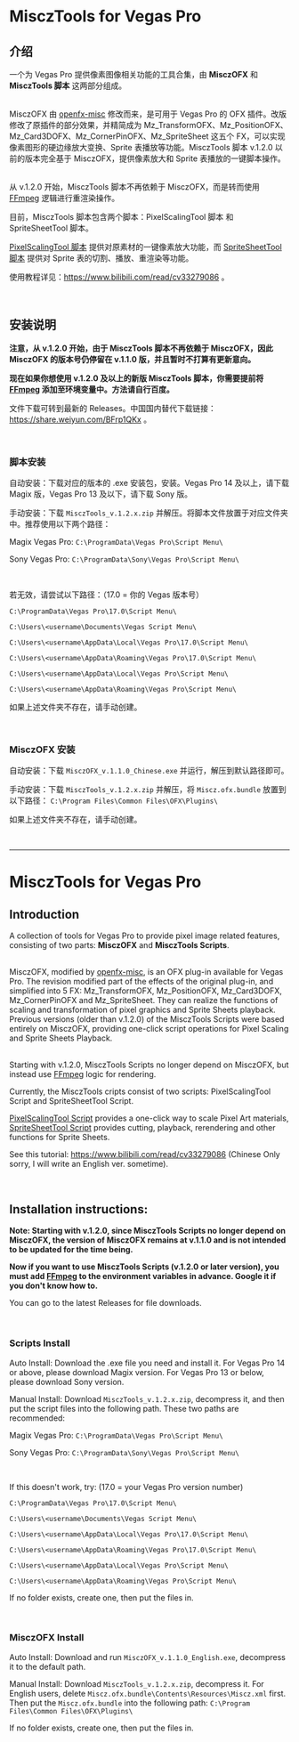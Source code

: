 # MisczTools for Vegas Pro
## 介绍
一个为 Vegas Pro 提供像素图像相关功能的工具合集，由 **MisczOFX** 和 **MisczTools 脚本** 这两部分组成。

<br>MisczOFX 由 [openfx-misc](https://github.com/NatronGitHub/openfx-misc) 修改而来，是可用于 Vegas Pro 的 OFX 插件。改版修改了原插件的部分效果，并精简成为 Mz_TransformOFX、Mz_PositionOFX、Mz_Card3DOFX、Mz_CornerPinOFX、Mz_SpriteSheet 这五个 FX，可以实现像素图形的硬边缘放大变换、Sprite 表播放等功能。MisczTools 脚本 v.1.2.0 以前的版本完全基于 MisczOFX，提供像素放大和 Sprite 表播放的一键脚本操作。

<br>从 v.1.2.0 开始，MisczTools 脚本不再依赖于 MisczOFX，而是转而使用 [FFmpeg](https://ffmpeg.org/download.html) 逻辑进行重渲染操作。

目前，MisczTools 脚本包含两个脚本：PixelScalingTool 脚本 和 SpriteSheetTool 脚本。

[PixelScalingTool 脚本](https://github.com/zzzzzz9125/Miscz/blob/main/Scripts/PixelScalingTool.cs) 提供对原素材的一键像素放大功能，而 [SpriteSheetTool 脚本](https://github.com/zzzzzz9125/Miscz/blob/main/Scripts/SpriteSheetTool.cs) 提供对 Sprite 表的切割、播放、重渲染等功能。

使用教程详见：https://www.bilibili.com/read/cv33279086 。

<br>

## 安装说明

**注意，从 v.1.2.0 开始，由于 MisczTools 脚本不再依赖于 MisczOFX，因此 MisczOFX 的版本号仍停留在 v.1.1.0 版，并且暂时不打算有更新意向。**

**现在如果你想使用 v.1.2.0 及以上的新版 MisczTools 脚本，你需要提前将 [FFmpeg](https://ffmpeg.org/download.html) 添加至环境变量中。方法请自行百度。**

文件下载可转到最新的 Releases。中国国内替代下载链接：https://share.weiyun.com/BFrp1QKx 。

<br>

### 脚本安装
自动安装：下载对应的版本的 .exe 安装包，安装。Vegas Pro 14 及以上，请下载 Magix 版，Vegas Pro 13 及以下，请下载 Sony 版。

手动安装：下载 `MisczTools_v.1.2.x.zip` 并解压。将脚本文件放置于对应文件夹中。推荐使用以下两个路径：

Magix Vegas Pro: `C:\ProgramData\Vegas Pro\Script Menu\`

Sony Vegas Pro: `C:\ProgramData\Sony\Vegas Pro\Script Menu\`

<br>

若无效，请尝试以下路径：（17.0 = 你的 Vegas 版本号）

`C:\ProgramData\Vegas Pro\17.0\Script Menu\`

`C:\Users\<username\Documents\Vegas Script Menu\`

`C:\Users\<username\AppData\Local\Vegas Pro\17.0\Script Menu\`

`C:\Users\<username\AppData\Roaming\Vegas Pro\17.0\Script Menu\`

`C:\Users\<username\AppData\Local\Vegas Pro\Script Menu\`

`C:\Users\<username\AppData\Roaming\Vegas Pro\Script Menu\`

如果上述文件夹不存在，请手动创建。

<br>

### MisczOFX 安装
自动安装：下载 `MisczOFX_v.1.1.0_Chinese.exe` 并运行，解压到默认路径即可。

手动安装：下载 `MisczTools_v.1.2.x.zip` 并解压，将 `Miscz.ofx.bundle` 放置到以下路径： `C:\Program Files\Common Files\OFX\Plugins\`

如果上述文件夹不存在，请手动创建。

<br>

---

# MisczTools for Vegas Pro
## Introduction
A collection of tools for Vegas Pro to provide pixel image related features, consisting of two parts: **MisczOFX** and **MisczTools Scripts**.

<br>MisczOFX, modified by [openfx-misc](https://github.com/NatronGitHub/openfx-misc), is an OFX plug-in available for Vegas Pro. The revision modified part of the effects of the original plug-in, and simplified into 5 FX: Mz_TransformOFX, Mz_PositionOFX, Mz_Card3DOFX, Mz_CornerPinOFX and Mz_SpriteSheet. They can realize the functions of scaling and transformation of pixel graphics and Sprite Sheets playback. Previous versions (older than v.1.2.0) of the MisczTools Scripts were based entirely on MisczOFX, providing one-click script operations for Pixel Scaling and Sprite Sheets Playback.

<br>Starting with v.1.2.0, MisczTools Scripts no longer depend on MisczOFX, but instead use [FFmpeg](https://ffmpeg.org/download.html) logic for rendering.

Currently, the MisczTools cripts consist of two scripts: PixelScalingTool Script and SpriteSheetTool Script.

[PixelScalingTool Script](https://github.com/zzzzzz9125/Miscz/blob/main/Scripts/PixelScalingTool.cs) provides a one-click way to scale Pixel Art materials, [SpriteSheetTool Script](https://github.com/zzzzzz9125/Miscz/blob/main/Scripts/SpriteSheetTool.cs) provides cutting, playback, rerendering and other functions for Sprite Sheets.

See this tutorial: https://www.bilibili.com/read/cv33279086 (Chinese Only sorry, I will write an English ver. sometime).

<br>

## Installation instructions: 

**Note: Starting with v.1.2.0, since MisczTools Scripts no longer depend on MisczOFX, the version of MisczOFX remains at v.1.1.0 and is not intended to be updated for the time being.**

**Now if you want to use MisczTools Scripts (v.1.2.0 or later version), you must add [FFmpeg](https://ffmpeg.org/download.html) to the environment variables in advance. Google it if you don't know how to.**

You can go to the latest Releases for file downloads.

<br>

### Scripts Install
Auto Install: Download the .exe file you need and install it. For Vegas Pro 14 or above, please download Magix version. For Vegas Pro 13 or below, please download Sony version.

Manual Install: Download `MisczTools_v.1.2.x.zip`, decompress it, and then put the script files into the following path. These two paths are recommended:

Magix Vegas Pro: `C:\ProgramData\Vegas Pro\Script Menu\`

Sony Vegas Pro: `C:\ProgramData\Sony\Vegas Pro\Script Menu\`

<br>

If this doesn't work, try: (17.0 = your Vegas Pro version number)

`C:\ProgramData\Vegas Pro\17.0\Script Menu\`

`C:\Users\<username\Documents\Vegas Script Menu\`

`C:\Users\<username\AppData\Local\Vegas Pro\17.0\Script Menu\`

`C:\Users\<username\AppData\Roaming\Vegas Pro\17.0\Script Menu\`

`C:\Users\<username\AppData\Local\Vegas Pro\Script Menu\`

`C:\Users\<username\AppData\Roaming\Vegas Pro\Script Menu\`

If no folder exists, create one, then put the files in.

<br>

### MisczOFX Install
Auto Install: Download and run `MisczOFX_v.1.1.0_English.exe`, decompress it to the default path.

Manual Install: Download `MisczTools_v.1.2.x.zip`, decompress it. For English users, delete `Miscz.ofx.bundle\Contents\Resources\Miscz.xml` first. Then put the `Miscz.ofx.bundle` into the following path: `C:\Program Files\Common Files\OFX\Plugins\`

If no folder exists, create one, then put the files in.
